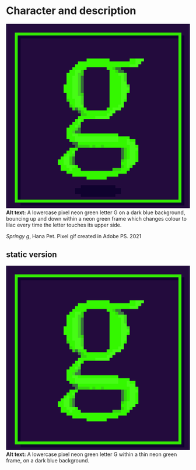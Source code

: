 # Character and description
![A lowercase pixel neon green letter G on a dark blue background, bouncing up and down within a neon green frame which changes colour to lilac every time the letter touches its upper side.](img/lowercase-g-hpet.gif)
**Alt text:** A lowercase pixel neon green letter G on a dark blue background, bouncing up and down within a neon green frame which changes colour to lilac every time the letter touches its upper side.

*Springy g*, Hana Pet. Pixel gif created in Adobe PS. 2021

## static version
![A lowercase pixel neon green letter G within a thin neon green frame, on a dark blue background.](img/lowercase-g-hpet-static.png)
**Alt text:** A lowercase pixel neon green letter G within a thin neon green frame, on a dark blue background.
